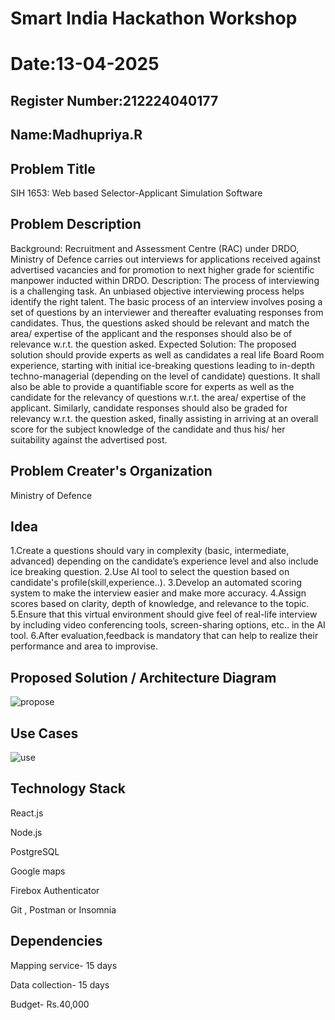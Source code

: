 # Smart India Hackathon Workshop
# Date:13-04-2025
## Register Number:212224040177
## Name:Madhupriya.R
## Problem Title
SIH 1653: Web based Selector-Applicant Simulation Software
## Problem Description
Background: Recruitment and Assessment Centre (RAC) under DRDO, Ministry of Defence carries out interviews for applications received against advertised vacancies and for promotion to next higher grade for scientific manpower inducted within DRDO. Description: The process of interviewing is a challenging task. An unbiased objective interviewing process helps identify the right talent. The basic process of an interview involves posing a set of questions by an interviewer and thereafter evaluating responses from candidates. Thus, the questions asked should be relevant and match the area/ expertise of the applicant and the responses should also be of relevance w.r.t. the question asked. Expected Solution: The proposed solution should provide experts as well as candidates a real life Board Room experience, starting with initial ice-breaking questions leading to in-depth techno-managerial (depending on the level of candidate) questions. It shall also be able to provide a quantifiable score for experts as well as the candidate for the relevancy of questions w.r.t. the area/ expertise of the applicant. Similarly, candidate responses should also be graded for relevancy w.r.t. the question asked, finally assisting in arriving at an overall score for the subject knowledge of the candidate and thus his/ her suitability against the advertised post.

## Problem Creater's Organization
Ministry of Defence

## Idea
1.Create a questions should vary in complexity (basic, intermediate, advanced) depending on the candidate’s experience level and also include ice breaking question. 2.Use AI tool to select the question based on candidate's profile(skill,experience..). 3.Develop an automated scoring system to make the interview easier and make more accuracy. 4.Assign scores based on clarity, depth of knowledge, and relevance to the topic. 5.Ensure that this virtual environment should give feel of real-life interview by including video conferencing tools, screen-sharing options, etc.. in the AI tool. 6.After evaluation,feedback is mandatory that can help to realize their performance and area to improvise.



## Proposed Solution / Architecture Diagram
![propose](https://github.com/user-attachments/assets/91e96511-48b9-4a7d-818f-50579bb0f03f)



## Use Cases
![use](https://github.com/user-attachments/assets/5e66f266-09d1-469f-a888-d7f95fba7f3e)


## Technology Stack
React.js

Node.js

PostgreSQL

Google maps

Firebox Authenticator

Git , Postman or Insomnia




## Dependencies
Mapping service- 15 days

Data collection- 15 days

Budget- Rs.40,000
